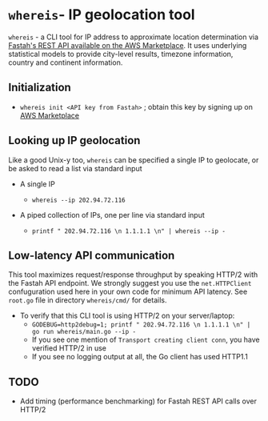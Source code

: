 # `whereis`- IP geolocation tool

`whereis` - a CLI tool for IP address to approximate location determination via [Fastah's REST API available on the AWS Marketplace](https://aws.amazon.com/marketplace/pp/B084VR96P3). It uses underlying statistical models to provide city-level results, timezone information, country and continent information. 

## Initialization

* `whereis init <API key from Fastah>` ; obtain this key by signing up on [AWS Marketplace](https://aws.amazon.com/marketplace/pp/B084VR96P3)

## Looking up IP geolocation

Like a good Unix-y too, `whereis` can be specified a single IP to geolocate, or be asked to read a list via standard input

* A single IP
  * `whereis --ip 202.94.72.116`

* A piped collection of IPs, one per line via standard input
  * `printf " 202.94.72.116 \n 1.1.1.1 \n" | whereis --ip -`

## Low-latency API communication

This tool maximizes request/response throughput by speaking HTTP/2 with the Fastah API endpoint. We strongly suggest you use the `net.HTTPClient` confuguration used here in your own code for minimum API latency. See `root.go` file in directory `whereis/cmd/` for details. 

* To verify that this CLI tool is using HTTP/2 on your server/laptop:
  * `GODEBUG=http2debug=1; printf " 202.94.72.116 \n 1.1.1.1 \n" | go run whereis/main.go --ip -`
  * If you see one mention of `Transport creating client conn`, you have verified HTTP/2 in use
  * If you see no logging output at all, the Go client has used HTTP1.1

## TODO

* Add timing (performance benchmarking) for Fastah REST API calls over HTTP/2
